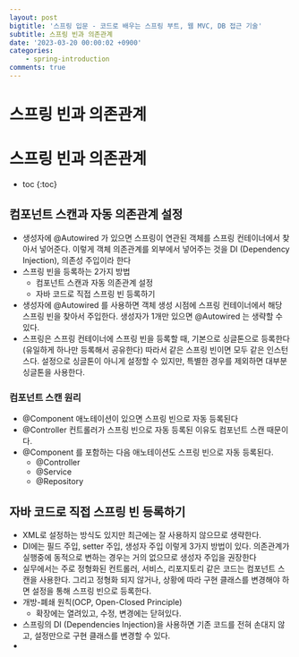 ```yaml
---
layout: post
bigtitle: '스프링 입문 - 코드로 배우는 스프링 부트, 웹 MVC, DB 접근 기술'
subtitle: 스프링 빈과 의존관계
date: '2023-03-20 00:00:02 +0900'
categories:
    - spring-introduction
comments: true
---
```


# 스프링 빈과 의존관계

# 스프링 빈과 의존관계
* toc
{:toc}

## 컴포넌트 스캔과 자동 의존관계 설정
+ 생성자에 @Autowired 가 있으면 스프링이 연관된 객체를 스프링 컨테이너에서 찾아서 넣어준다. 이렇게
  객체 의존관계를 외부에서 넣어주는 것을 DI (Dependency Injection), 의존성 주입이라 한다
+ 스프링 빈을 등록하는 2가지 방법
  + 컴포넌트 스캔과 자동 의존관계 설정
  + 자바 코드로 직접 스프링 빈 등록하기
+ 생성자에 @Autowired 를 사용하면 객체 생성 시점에 스프링 컨테이너에서 해당 스프링 빈을 찾아서 주입한다. 생성자가 1개만 있으면 @Autowired 는 생략할 수 있다.
+ 스프링은 스프링 컨테이너에 스프링 빈을 등록할 때, 기본으로 싱글톤으로 등록한다(유일하게 하나만
  등록해서 공유한다) 따라서 같은 스프링 빈이면 모두 같은 인스턴스다. 설정으로 싱글톤이 아니게 설정할 수
  있지만, 특별한 경우를 제외하면 대부분 싱글톤을 사용한다.

### 컴포넌트 스캔 원리
+ @Component 애노테이션이 있으면 스프링 빈으로 자동 등록된다
+ @Controller 컨트롤러가 스프링 빈으로 자동 등록된 이유도 컴포넌트 스캔 때문이다.
+ @Component 를 포함하는 다음 애노테이션도 스프링 빈으로 자동 등록된다.
  + @Controller
  + @Service
  + @Repository

## 자바 코드로 직접 스프링 빈 등록하기
+ XML로 설정하는 방식도 있지만 최근에는 잘 사용하지 않으므로 생략한다.
+ DI에는 필드 주입, setter 주입, 생성자 주입 이렇게 3가지 방법이 있다. 의존관계가 실행중에 동적으로 변하는 경우는 거의 없으므로 생성자 주입을 권장한다
+ 실무에서는 주로 정형화된 컨트롤러, 서비스, 리포지토리 같은 코드는 컴포넌트 스캔을 사용한다.
  그리고 정형화 되지 않거나, 상황에 따라 구현 클래스를 변경해야 하면 설정을 통해 스프링 빈으로
  등록한다.
+ 개방-폐쇄 원칙(OCP, Open-Closed Principle)
  + 확장에는 열려있고, 수정, 변경에는 닫혀있다.
+ 스프링의 DI (Dependencies Injection)을 사용하면 기존 코드를 전혀 손대지 않고, 설정만으로 구현 클래스를 변경할 수 있다.
+ 
